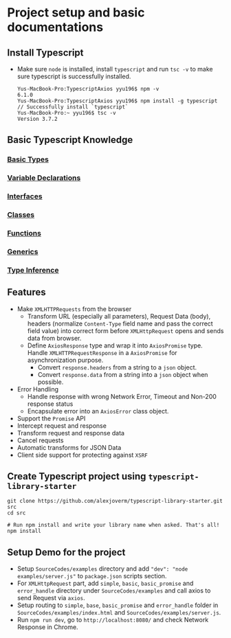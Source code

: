 # Project setup and basic documentations

## Install Typescript
  * Make sure `node` is installed, install `typescript` and run `tsc -v` to make sure typescript is successfully installed.
    ```
    Yus-MacBook-Pro:TypescriptAxios yyu196$ npm -v
    6.1.0
    Yus-MacBook-Pro:TypescriptAxios yyu196$ npm install -g typescript
    // Successfully install `typescript`
    Yus-MacBook-Pro:~ yyu196$ tsc -v
    Version 3.7.2
    ```

## Basic Typescript Knowledge
  ### [Basic Types](./BasicTypescript/BasicTypes.md)
  ### [Variable Declarations](./BasicTypescript/VariableDeclarations.md)
  ### [Interfaces](./BasicTypescript/Interfaces.md)
  ### [Classes](./BasicTypescript/Classes.md)
  ### [Functions](./BasicTypescript/Functions.md)
  ### [Generics](./BasicTypescript/Generics.md)
  ### [Type Inference](./BasicTypescript/TypeInference.md)

## Features
  * Make `XMLHTTPRequests` from the browser
    * Transform URL (especially all parameters), Request Data (body), headers (normalize `Content-Type` field name and pass the correct field value) into correct form before `XMLHttpRequest` opens and sends data from browser.
    * Define `AxiosResponse` type and wrap it into `AxiosPromise` type. Handle `XMLHTTPRequestResponse` in a `AxiosPromise` for asynchronization purpose.
      * Convert `response.headers` from a string to a `json` object. 
      * Convert `response.data` from a string into a `json` object when possible.
  * Error Handling
    * Handle response with wrong Network Error, Timeout and Non-200 response status
    * Encapsulate error into an `AxiosError` class object.
  * Support the `Promise` API
  * Intercept request and response
  * Transform request and response data
  * Cancel requests
  * Automatic transforms for JSON Data
  * Client side support for protecting against `XSRF`

## Create Typescript project using `typescript-library-starter`
  ```
  git clone https://github.com/alexjoverm/typescript-library-starter.git src
  cd src

  # Run npm install and write your library name when asked. That's all!
  npm install
  ```

## Setup Demo for the project
  * Setup `SourceCodes/examples` directory and add `"dev": "node examples/server.js"` to `package.json` scripts section.
  * For `XMLHttpRequest` part, add `simple`, `basic`, `basic_promise` and `error_handle` directory under `SourceCodes/examples` and call axios to send Request via `axios`.
  * Setup routing to `simple`, `base`, `basic_promise` and `error_handle` folder in `SourceCodes/examples/index.html` and `SourceCodes/examples/server.js`.
  * Run `npm run dev`, go to `http://localhost:8080/` and check Network Response in Chrome.